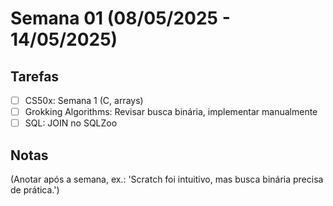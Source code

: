 # Semana 01 (08/05/2025 - 14/05/2025)

## Tarefas
- [ ] CS50x: Semana 1 (C, arrays)
- [ ] Grokking Algorithms: Revisar busca binária, implementar manualmente
- [ ] SQL: JOIN no SQLZoo

## Notas
(Anotar após a semana, ex.: 'Scratch foi intuitivo, mas busca binária precisa de prática.')